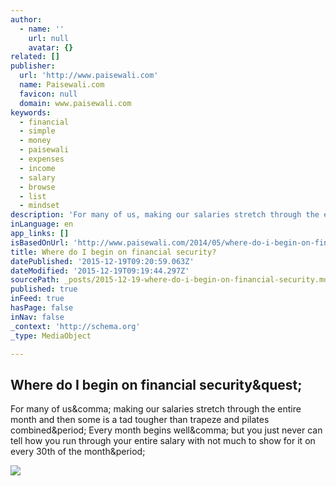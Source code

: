 ```yaml
---
author:
  - name: ''
    url: null
    avatar: {}
related: []
publisher:
  url: 'http://www.paisewali.com'
  name: Paisewali.com
  favicon: null
  domain: www.paisewali.com
keywords:
  - financial
  - simple
  - money
  - paisewali
  - expenses
  - income
  - salary
  - browse
  - list
  - mindset
description: 'For many of us, making our salaries stretch through the entire month and then some is a tad tougher than trapeze and pilates combined. Every month begins well, but you just never can tell how you run through your entire salary with not much to show for it on every 30th of the month.'
inLanguage: en
app_links: []
isBasedOnUrl: 'http://www.paisewali.com/2014/05/where-do-i-begin-on-financial-security/'
title: Where do I begin on financial security?
datePublished: '2015-12-19T09:20:59.063Z'
dateModified: '2015-12-19T09:19:44.297Z'
sourcePath: _posts/2015-12-19-where-do-i-begin-on-financial-security.md
published: true
inFeed: true
hasPage: false
inNav: false
_context: 'http://schema.org'
_type: MediaObject

---
```

<article style=""><h1>Where do I begin on financial security&amp;quest;</h1><p>For many of us&amp;comma; making our salaries stretch through the entire month and then some is a tad tougher than trapeze and pilates combined&amp;period; Every month begins well&amp;comma; but you just never can tell how you run through your entire salary with not much to show for it on every 30th of the month&amp;period;</p><img src="http://www.paisewali.com/test/wp-content/uploads/2014/05/7027601297_5e90a918e2_z.jpg" /></article>